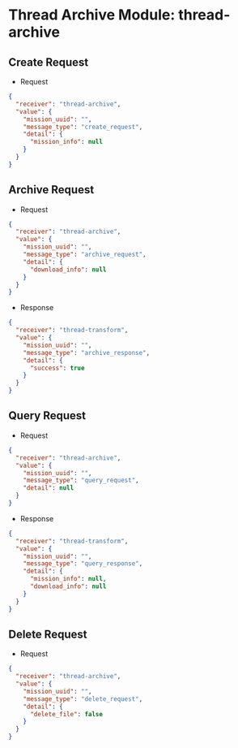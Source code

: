 # Thread Archive Module: thread-archive
## Create Request
- Request
```json
{
  "receiver": "thread-archive",
  "value": {
    "mission_uuid": "",
    "message_type": "create_request",
    "detail": {
      "mission_info": null
    }
  }
}
```

## Archive Request
- Request
```json
{
  "receiver": "thread-archive",
  "value": {
    "mission_uuid": "",
    "message_type": "archive_request",
    "detail": {
      "download_info": null
    }
  }
}
```

- Response
```json
{
  "receiver": "thread-transform",
  "value": {
    "mission_uuid": "",
    "message_type": "archive_response",
    "detail": {
      "success": true
    }
  }
}
```

## Query Request
- Request
```json
{
  "receiver": "thread-archive",
  "value": {
    "mission_uuid": "",
    "message_type": "query_request",
    "detail": null
  }
}
```

- Response
```json
{
  "receiver": "thread-transform",
  "value": {
    "mission_uuid": "",
    "message_type": "query_response",
    "detail": {
      "mission_info": null,
      "download_info": null
    }
  }
}
```

## Delete Request
- Request
```json
{
  "receiver": "thread-archive",
  "value": {
    "mission_uuid": "",
    "message_type": "delete_request",
    "detail": {
      "delete_file": false
    }
  }
}
```